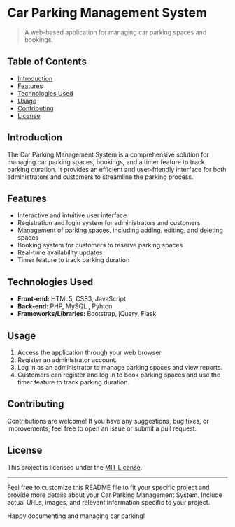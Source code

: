# Car Parking Management System

> A web-based application for managing car parking spaces and bookings.

## Table of Contents
- [Introduction](#introduction)
- [Features](#features)
- [Technologies Used](#technologies-used)
- [Usage](#usage)
- [Contributing](#contributing)
- [License](#license)

## Introduction
The Car Parking Management System is a comprehensive solution for managing car parking spaces, bookings, and a timer feature to track parking duration. It provides an efficient and user-friendly interface for both administrators and customers to streamline the parking process.

## Features
- Interactive and intuitive user interface
- Registration and login system for administrators and customers
- Management of parking spaces, including adding, editing, and deleting spaces
- Booking system for customers to reserve parking spaces
- Real-time availability updates
- Timer feature to track parking duration

<!-- ## Demo
Check out the live demo of the Car Parking Management System [here](https://carparking.example.com). -->

## Technologies Used
- **Front-end:** HTML5, CSS3, JavaScript
- **Back-end:** PHP, MySQL , Pyhton
- **Frameworks/Libraries:** Bootstrap, jQuery, Flask


## Usage
1. Access the application through your web browser.
2. Register an administrator account.
3. Log in as an administrator to manage parking spaces and view reports.
4. Customers can register and log in to book parking spaces and use the timer feature to track parking duration.

## Contributing
Contributions are welcome! If you have any suggestions, bug fixes, or improvements, feel free to open an issue or submit a pull request.

## License
This project is licensed under the [MIT License](https://opensource.org/licenses/MIT).

---

Feel free to customize this README file to fit your specific project and provide more details about your Car Parking Management System. Include actual URLs, images, and relevant information specific to your project.

Happy documenting and managing car parking!
